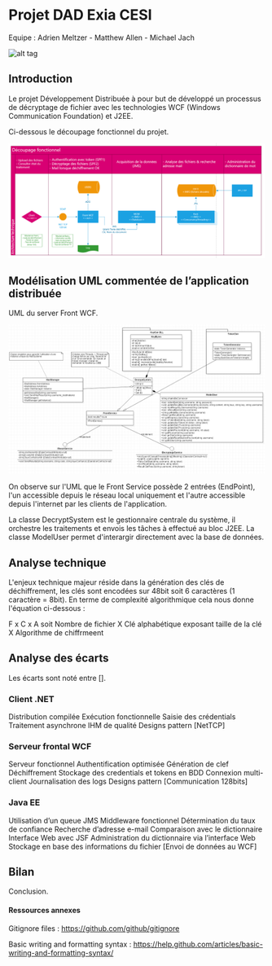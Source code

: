# Projet DAD Exia CESI
Equipe : Adrien Meltzer - Matthew Allen - Michael Jach

![alt tag](https://github.com/adrienelium/Projet-BI/blob/master/MadeInExiaCesi.jpg)

## Introduction
Le projet Développement Distribuée à pour but de développé un processus de décryptage de fichier avec les technologies WCF (Windows Communication Foundation) et J2EE.

Ci-dessous le découpage fonctionnel du projet.

![alt tag](https://github.com/adrienelium/Projet-DAD-Exia/blob/master/Documents%20annexes/DecoupageFonctionnel.png)

## Modélisation UML commentée de l’application distribuée
UML du server Front WCF.

![alt tag](https://github.com/adrienelium/Projet-DAD-Exia/blob/master/Documents%20annexes/UMLCSharpWCF.png)

On observe sur l'UML que le Front Service possède 2 entrées (EndPoint), l'un accessible depuis le réseau local uniquement et l'autre accessible depuis l'internet par les clients de l'application.

La classe DecryptSystem est le gestionnaire centrale du système, il orchestre les traitements et envois les tâches à effectué au bloc J2EE. La classe ModelUser permet d'interargir directement avec la base de données. 

## Analyse technique
L'enjeux technique majeur réside dans la génération des clés de déchiffrement, les clés sont encodées sur 48bit soit 6 caractères (1 caractère = 8bit).
En terme de complexité algorithmique cela nous donne l'équation ci-dessous :

F x C x A soit Nombre de fichier X Clé alphabétique exposant taille de la clé X Algorithme de chiffrmeent
## Analyse des écarts
Les écarts sont noté entre [].

### Client .NET
Distribution compilée
Exécution fonctionnelle
Saisie des crédentials
Traitement asynchrone
IHM de qualité
Designs pattern
[NetTCP]

### Serveur frontal WCF
Serveur fonctionnel
Authentification optimisée
Génération de clef
Déchiffrement
Stockage des credentials et tokens en BDD
Connexion multi-client
Journalisation des logs
Designs pattern
[Communication 128bits]

### Java EE
Utilisation d’un queue JMS
Middleware fonctionnel
Détermination du taux de confiance
Recherche d’adresse e-mail
Comparaison avec le dictionnaire
Interface Web avec JSF
Administration du dictionnaire via l’interface Web
Stockage en base des informations du fichier 
[Envoi de données au WCF]


## Bilan
Conclusion.

#### Ressources annexes
Gitignore files : https://github.com/github/gitignore

Basic writing and formatting syntax : https://help.github.com/articles/basic-writing-and-formatting-syntax/
